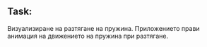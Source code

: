 ## Task:
Визуализиране на разтягане на пружина. Приложението прави анимация на движението на пружина при разтягане.
